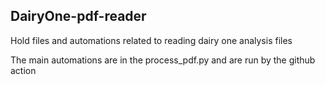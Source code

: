 ## DairyOne-pdf-reader
Hold files and automations related to reading dairy one analysis files 

The main automations are in the process_pdf.py and are run by the github action
